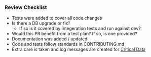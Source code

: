 

### Review Checklist

- Tests were added to cover all code changes
- Is there a DB upgrade or fix?
  - If so is it covered by integeration tests and run against dev?
- Would this PR benefit from a test plan? If so, is one provided?
- Documentation was added / updated
- Code and tests follow standards in CONTRIBUTING.md
- Extra care is taken and log messages are created for [Critical Data](https://github.com/flywheel-io/core/wiki/Critical-Data-Flows)
